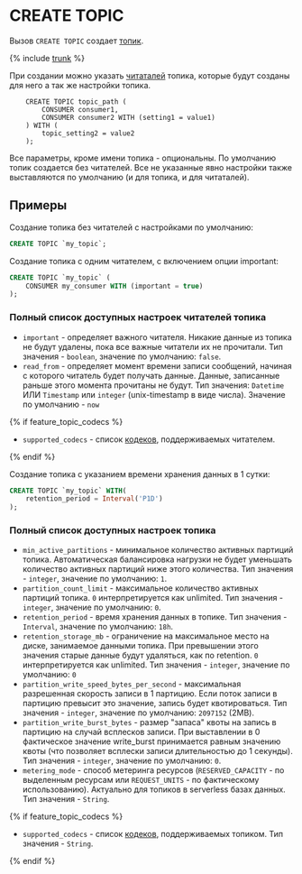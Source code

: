# CREATE TOPIC

Вызов `CREATE TOPIC` создает [топик](../../../../concepts/topic).

{% include [trunk](../../../_includes/trunk.md) %}

При создании можно указать [читаталей](../../../../concepts/topic#consumer) топика, которые будут созданы для него а так же настройки топика. 

```
    CREATE TOPIC topic_path (
        CONSUMER consumer1,
        CONSUMER consumer2 WITH (setting1 = value1)
    ) WITH (
        topic_setting2 = value2
    );
```

Все параметры, кроме имени топика - опциональны. По умолчанию топик создается без читателей. Все
не указанные явно настройки также выставляются по умолчанию (и для топика, и для читаталей).

## Примеры

Создание топика без читателей с настройками по умолчанию:

```sql
CREATE TOPIC `my_topic`;
```

Создание топика с одним читателем, с включением опции important:

```sql
CREATE TOPIC `my_topic` (
    CONSUMER my_consumer WITH (important = true)
);
```

### Полный список доступных настроек читателей топика

* `important` - определяет важного читателя. Никакие данные из топика не будут удалены, пока все важные читатели их не прочитали. Тип значения - `boolean`, значение по умолчанию: `false`.
* `read_from` - определяет момент времени записи сообщений, начиная с которого читатель будет получать данные. Данные, записанные раньше этого момента прочитаны не будут. Тип значения: `Datetime` ИЛИ `Timestamp` или `integer` (unix-timestamp в виде числа). Значение по умолчанию - `now`

{% if feature_topic_codecs %}
* `supported_codecs` - список [кодеков](../../../../concepts/topic#message-codec), поддерживаемых читателем.

{% endif %}

Создание топика с указанием времени хранения данных в 1 сутки:

```sql
CREATE TOPIC `my_topic` WITH(
    retention_period = Interval('P1D')
);
```

### Полный список доступных настроек топика

* `min_active_partitions` - минимальное количество активных партиций топика. Автоматическая балансировка нагрузки не будет уменьшать количество активных партиций ниже этого количества. Тип значения - `integer`, значение по умолчанию: `1`.
* `partition_count_limit` - максимальное количество активных партиций топика. `0` интерпретируется как unlimited. Тип значения - `integer`, значение по умолчанию: `0`.
* `retention_period` - время хранения данных в топике. Тип значения - `Interval`, значение по умолчанию: `18h`.
* `retention_storage_mb` - ограничение на максимальное место на диске, занимаемое данными топика. При превышении этого значения старые данные будут удаляться, как по retention. `0` интерпретируется как unlimited. Тип значения - `integer`, значение по умолчанию: `0`
* `partition_write_speed_bytes_per_second` - максимальная разрешенная скорость записи в 1 партицию. Если поток записи в партицию превысит это значение, запись будет квотироваться. Тип значения - `integer`, значение по умолчанию: `2097152` (2MB).
* `partition_write_burst_bytes` - размер "запаса" квоты на запись в партицию на случай всплесков записи. При выставлении в 0 фактическое значение write_burst принимается равным значению квоты (что позволяет всплески записи длительностью до 1 секунды). Тип значения - `integer`, значение по умолчанию: `0`.
* `metering_mode` - способ метеринга ресурсов (`RESERVED_CAPACITY` - по выделенным ресурсам или `REQUEST_UNITS` - по фактическому использованию). Актуально для топиков в serverless базах данных. Тип значения - `String`.

{% if feature_topic_codecs %}
* `supported_codecs` - список [кодеков](../../../../concepts/topic#message-codec), поддерживаемых топиком. Тип значения - `String`.

{% endif %}
